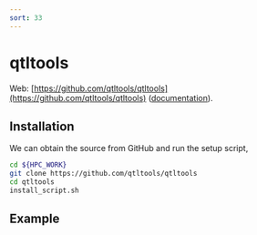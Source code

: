 ```yaml
---
sort: 33
---
```


# qtltools

Web: [https://github.com/qtltools/qtltools](https://github.com/qtltools/qtltools) ([documentation](https://qtltools.github.io/qtltools/)).

## Installation

We can obtain the source from GitHub and run the setup script,

```bash
cd ${HPC_WORK}
git clone https://github.com/qtltools/qtltools
cd qtltools
install_script.sh
```

## Example
